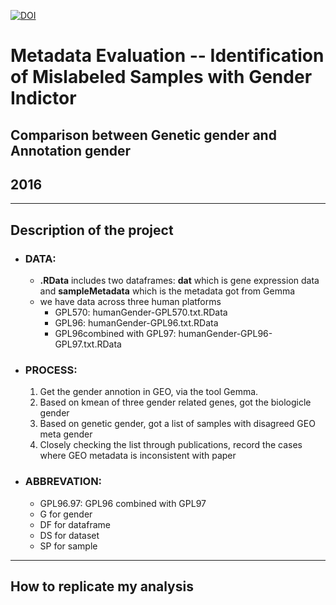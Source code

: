 [![DOI](https://zenodo.org/badge/23905/min110/mislabeled.samples.identification.svg)](https://zenodo.org/badge/latestdoi/23905/min110/mislabeled.samples.identification)


# Metadata Evaluation -- Identification of Mislabeled Samples with Gender Indictor

## Comparison between Genetic gender and Annotation gender
## 2016
---

## Description of the project

* ### DATA: 
    * **.RData** includes two dataframes: **dat** which is gene expression data and **sampleMetadata** which is the metadata got from Gemma 
    * we have data across three human platforms 
        * GPL570: humanGender-GPL570.txt.RData
        * GPL96: humanGender-GPL96.txt.RData
        * GPL96combined with GPL97: humanGender-GPL96-GPL97.txt.RData
    
* ### PROCESS:
    1. Get the gender annotion in GEO, via the tool Gemma.
    2. Based on kmean of three gender related genes, got the biologicle gender
    3. Based on genetic gender, got a list of samples with disagreed GEO meta gender
    4. Closely checking the list through publications, record the cases where GEO metadata is inconsistent with paper
   
* ### ABBREVATION: 
    * GPL96.97: GPL96 combined with GPL97
    * G for gender 
    * DF for dataframe 
    * DS for dataset  
    * SP for sample

---

## How to replicate my analysis
